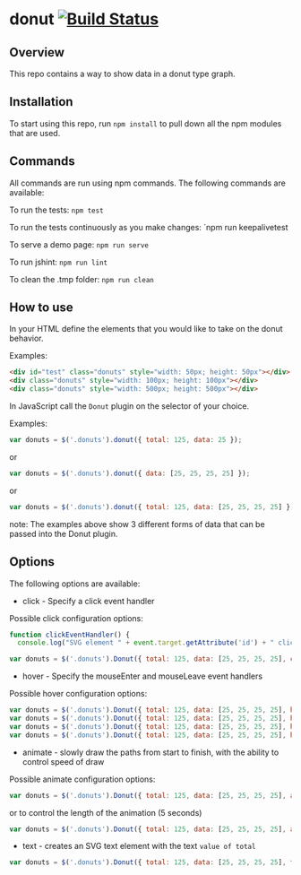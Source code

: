 #  donut [![Build Status](https://travis-ci.org/eheyne/donut.svg?branch=master)](https://travis-ci.org/eheyne/donut)

## Overview
This repo contains a way to show data in a donut type graph.

## Installation
To start using this repo, run `npm install` to pull down all the npm modules that are used.

## Commands
All commands are run using npm commands.  The following commands are available:

To run the tests:  `npm test`

To run the tests continuously as you make changes: `npm run keepalivetest

To serve a demo page: `npm run serve`

To run jshint: `npm run lint`

To clean the .tmp folder: `npm run clean`

## How to use
In your HTML define the elements that you would like to take on the donut behavior.

Examples:

```html
<div id="test" class="donuts" style="width: 50px; height: 50px"></div>
<div class="donuts" style="width: 100px; height: 100px"></div>
<div class="donuts" style="width: 500px; height: 500px"></div>

```

In JavaScript call the `Donut` plugin on the selector of your choice.

Examples:

``` javascript
var donuts = $('.donuts').donut({ total: 125, data: 25 });

```

or

```javascript
var donuts = $('.donuts').donut({ data: [25, 25, 25, 25] });

```

or

```javascript
var donuts = $('.donuts').donut({ total: 125, data: [25, 25, 25, 25] });

```

note: The examples above show 3 different forms of data that can be passed into the Donut plugin.

## Options
The following options are available:

* click - Specify a click event handler

Possible click configuration options:

``` javascript
function clickEventHandler() { 
  console.log("SVG element " + event.target.getAttribute('id') + " clicked!"); }

var donuts = $('.donuts').Donut({ total: 125, data: [25, 25, 25, 25], click: clickEventHandler });
```

* hover - Specify the mouseEnter and mouseLeave event handlers

Possible hover configuration options:

``` javascript
var donuts = $('.donuts').Donut({ total: 125, data: [25, 25, 25, 25], hover: mouseEnter });
var donuts = $('.donuts').Donut({ total: 125, data: [25, 25, 25, 25], hover: [mouseEnter] });
var donuts = $('.donuts').Donut({ total: 125, data: [25, 25, 25, 25], hover: [undefined, mouseLeave] });
var donuts = $('.donuts').Donut({ total: 125, data: [25, 25, 25, 25], hover: [mouseEnter, mouseLeave] });
```

* animate - slowly draw the paths from start to finish, with the ability to control speed of draw

Possible animate configuration options:

``` javascript
var donuts = $('.donuts').Donut({ total: 125, data: [25, 25, 25, 25], animate: true }); // default to 1s animation
```

or to control the length of the animation (5 seconds)

``` javascript
var donuts = $('.donuts').Donut({ total: 125, data: [25, 25, 25, 25], animate: '5s' });
```

* text - creates an SVG text element with the text `value of total`

``` javascript
var donuts = $('.donuts').Donut({ total: 125, data: [25, 25, 25, 25], text: true });
```
